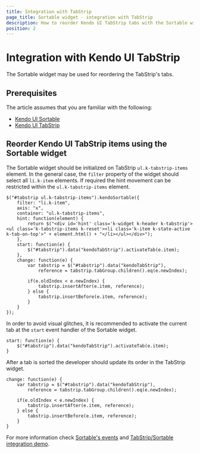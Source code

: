 ```yaml
---
title: Integration with TabStrip
page_title: Sortable widget - integration with TabStrip
description: How to reorder Kendo UI TabStrip tabs with the Sortable widget
position: 2
---
```


# Integration with Kendo UI TabStrip

The Sortable widget may be used for reordering the TabStrip's tabs.

## Prerequisites

The article assumes that you are familiar with the following:

- [Kendo UI Sortable](../../../getting-started/web/sortable/overview)
- [Kendo UI TabStrip](../../../getting-started/web/tabstrip/overview)

## Reorder Kendo UI TabStrip items using the Sortable widget

The Sortable widget should be initialized on TabStrip `ul.k-tabstrip-items` element. In the general case, the `filter` property of the widget should select all `li.k-item` elements. If required the hint movement can be restricted within the `ul.k-tabstrip-items` element.

    $("#tabstrip ul.k-tabstrip-items").kendoSortable({
        filter: "li.k-item",
        axis: "x",
        container: "ul.k-tabstrip-items",
        hint: function(element) {
            return $("<div id='hint' class='k-widget k-header k-tabstrip'><ul class='k-tabstrip-items k-reset'><li class='k-item k-state-active k-tab-on-top'>" + element.html() + "</li></ul></div>");
        },
        start: function(e) {
            $("#tabstrip").data("kendoTabStrip").activateTab(e.item);
        },
        change: function(e) {
            var tabstrip = $("#tabstrip").data("kendoTabStrip"),
                reference = tabstrip.tabGroup.children().eq(e.newIndex);

            if(e.oldIndex < e.newIndex) {
                tabstrip.insertAfter(e.item, reference);
            } else {
                tabstrip.insertBefore(e.item, reference);
            }
        }
    });

In order to avoid visual glitches, it is recommended to activate the current tab at the `start` event handler of the Sortable widget.

    start: function(e) {
        $("#tabstrip").data("kendoTabStrip").activateTab(e.item);
    }

After a tab is sorted the developer should update its order in the TabStrip widget.

    change: function(e) {
        var tabstrip = $("#tabstrip").data("kendoTabStrip"),
            reference = tabstrip.tabGroup.children().eq(e.newIndex);

        if(e.oldIndex < e.newIndex) {
            tabstrip.insertAfter(e.item, reference);
        } else {
            tabstrip.insertBefore(e.item, reference);
        }
    }

For more information check [Sortable's events](../../../api/web/sortable#events) and [TabStrip/Sortable integration demo](http://demos.telerik.com/kendo-ui/web/sortable/integration-tabstrip.html).

